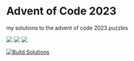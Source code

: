 # Advent of Code 2023

my solutions to the advent of code 2023 puzzles

![](https://img.shields.io/badge/day%20📅-4-blue)      ![](https://img.shields.io/badge/stars%20⭐-8-yellow)      ![](https://img.shields.io/badge/days%20completed-4-red)

[![Build Solutions](https://github.com/pns1123/advent_of_code_2023/actions/workflows/build_solution.yml/badge.svg)](https://github.com/pns1123/advent_of_code_2023/actions/workflows/build_solution.yml)

